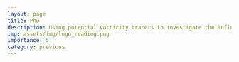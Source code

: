 ```yaml
---
layout: page
title: PhD
description: Using potential vorticity tracers to investigate the influence of diabatic processes on large-scale dynamics and model errors
img: assets/img/logo_reading.png
importance: 5
category: previous
---
```


